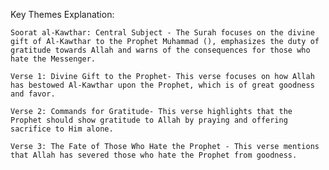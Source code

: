Key Themes Explanation:

    Soorat al-Kawthar: Central Subject - The Surah focuses on the divine gift of Al-Kawthar to the Prophet Muhammad (), emphasizes the duty of gratitude towards Allah and warns of the consequences for those who hate the Messenger.

    Verse 1: Divine Gift to the Prophet- This verse focuses on how Allah has bestowed Al-Kawthar upon the Prophet, which is of great goodness and favor.

    Verse 2: Commands for Gratitude- This verse highlights that the Prophet should show gratitude to Allah by praying and offering sacrifice to Him alone.

    Verse 3: The Fate of Those Who Hate the Prophet - This verse mentions that Allah has severed those who hate the Prophet from goodness.